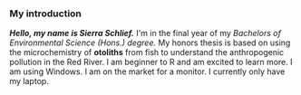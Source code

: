 ### My introduction

***Hello, my name is Sierra Schlief.*** I'm in the final year of my _Bachelors of Environmental Science (Hons.) degree._ My honors thesis is based on using the microchemistry of **otoliths** from fish to understand the anthropogenic pollution in the Red River. 
I am beginner to R and am excited to learn more. 
I am using Windows. 
I am on the market for a monitor. I currently only have my laptop.  
